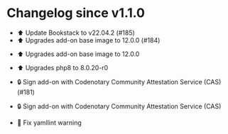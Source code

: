 # Changelog since v1.1.0
- ⬆️ Update Bookstack to v22.04.2 (#185) 
- ⬆️ Upgrades add-on base image to 12.0.0 (#184)

* ⬆️ Upgrades add-on base image to 12.0.0

* ⬆️ Upgrades php8 to 8.0.20-r0 
- 🔒 Sign add-on with Codenotary Community Attestation Service (CAS) (#181)

* 🔒 Sign add-on with Codenotary Community Attestation Service (CAS)

* :shirt: Fix yamllint warning 
